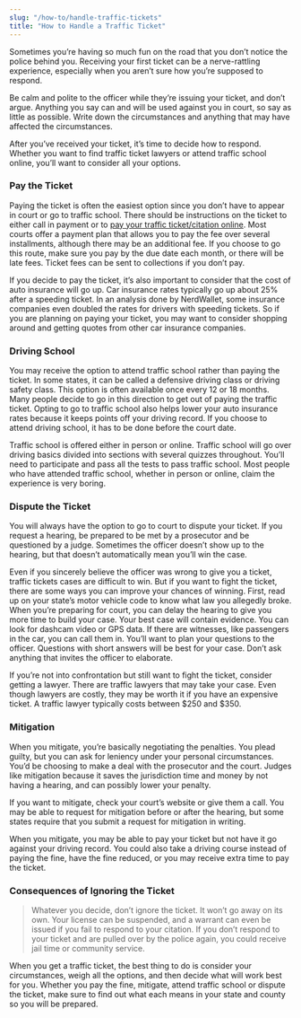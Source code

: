 ```yaml
---
slug: "/how-to/handle-traffic-tickets"
title: "How to Handle a Traffic Ticket"
---
```




Sometimes you’re having so much fun on the road that you don’t notice the police behind you. Receiving your first ticket can be a nerve-rattling experience, especially when you aren’t sure how you’re supposed to respond. 

Be calm and polite to the officer while they’re issuing your ticket, and don’t argue. Anything you say can and will be used against you in court, so say as little as possible. Write down the circumstances and anything that may have affected the circumstances. 

After you’ve received your ticket, it’s time to decide how to respond. Whether you want to find traffic ticket lawyers or attend traffic school online, you’ll want to consider all your options.

### Pay the Ticket

Paying the ticket is often the easiest option since you don’t have to appear in court or go to traffic school. There should be instructions on the ticket to either call in payment or to [pay your traffic ticket/citation online](https://papergov.com/services/pay-for-traffic-citation/). Most courts offer a payment plan that allows you to pay the fee over several installments, although there may be an additional fee. If you choose to go this route, make sure you pay by the due date each month, or there will be late fees. Ticket fees can be sent to collections if you don’t pay.

If you decide to pay the ticket, it’s also important to consider that the cost of auto insurance will go up. Car insurance rates typically go up about 25% after a speeding ticket. In an analysis done by NerdWallet, some insurance companies even doubled the rates for drivers with speeding tickets. So if you are planning on paying your ticket, you may want to consider shopping around and getting quotes from other car insurance companies.

### Driving School

You may receive the option to attend traffic school rather than paying the ticket. In some states, it can be called a defensive driving class or driving safety class. This option is often available once every 12 or 18 months. Many people decide to go in this direction to get out of paying the traffic ticket. Opting to go to traffic school also helps lower your auto insurance rates because it keeps points off your driving record. If you choose to attend driving school, it has to be done before the court date.

Traffic school is offered either in person or online. Traffic school will go over driving basics divided into sections with several quizzes throughout. You’ll need to participate and pass all the tests to pass traffic school. Most people who have attended traffic school, whether in person or online, claim the experience is very boring.

### Dispute the Ticket

You will always have the option to go to court to dispute your ticket. If you request a hearing, be prepared to be met by a prosecutor and be questioned by a judge. Sometimes the officer doesn’t show up to the hearing, but that doesn’t automatically mean you’ll win the case. 

Even if you sincerely believe the officer was wrong to give you a ticket, traffic tickets cases are difficult to win. But if you want to fight the ticket, there are some ways you can improve your chances of winning. First, read up on your state’s motor vehicle code to know what law you allegedly broke. When you’re preparing for court, you can delay the hearing to give you more time to build your case. Your best case will contain evidence. You can look for dashcam video or GPS data. If there are witnesses, like passengers in the car, you can call them in. You’ll want to plan your questions to the officer. Questions with short answers will be best for your case. Don’t ask anything that invites the officer to elaborate.

 If you’re not into confrontation but still want to fight the ticket, consider getting a lawyer. There are traffic lawyers that may take your case. Even though lawyers are costly, they may be worth it if you have an expensive ticket. A traffic lawyer typically costs between $250 and $350.

### Mitigation

When you mitigate, you’re basically negotiating the penalties. You plead guilty, but you can ask for leniency under your personal circumstances.  You’d be choosing to make a deal with the prosecutor and the court. Judges like mitigation because it saves the jurisdiction time and money by not having a hearing, and can possibly lower your penalty.

If you want to mitigate, check your court’s website or give them a call. You may be able to request for mitigation before or after the hearing, but some states require that you submit a request for mitigation in writing. 

When you mitigate, you may be able to pay your ticket but not have it go against your driving record. You could also take a driving course instead of paying the fine, have the fine reduced, or you may receive extra time to pay the ticket.

### Consequences of Ignoring the Ticket

> Whatever you decide, don’t ignore the ticket. It won’t go away on its own. Your license can be suspended, and a warrant can even be issued if you fail to respond to your citation. If you don’t respond to your ticket and are pulled over by the police again, you could receive jail time or community service.

When you get a traffic ticket, the best thing to do is consider your circumstances, weigh all the options, and then decide what will work best for you. Whether you pay the fine, mitigate, attend traffic school or dispute the ticket, make sure to find out what each means in your state and county so you will be prepared.
